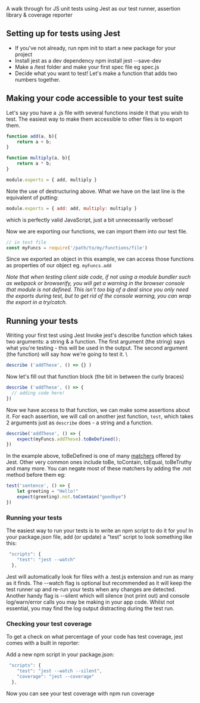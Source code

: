 A walk through for JS unit tests using Jest as our test runner, assertion library & coverage reporter

## Setting up for tests using Jest
+ If you've not already, run npm init to start a new package for your project
+ Install jest as a dev dependency npm install jest --save-dev
+ Make a /test folder and make your first spec file eg spec.js
+ Decide what you want to test! Let's make a function that adds two numbers together.


## Making your code accessible to your test suite
Let's say you have a .js file with several functions inside it that you wish to test. The easiest way to make them accessible to other files is to export them.

```js
function add(a, b){
    return a + b;
}

function multiply(a, b){
    return a * b;
}

module.exports = { add, multiply }
```
Note the use of destructuring above. What we have on the last line is the equivalent of putting:
```js
module.exports = { add: add, multiply: multiply }
```
which is perfectly valid JavaScript, just a bit unnecessarily verbose!

Now we are exporting our functions, we can import them into our test file.

```js
// in test file
const myFuncs = require('/path/to/my/functions/file')
```

Since we exported an object in this example, we can access those functions as properties of our object eg. ```myFuncs.add```

*Note that when testing client side code, if not using a module bundler such as webpack or browserify, you will get a warning in the browser console that module is not defined. This isn't too big of a deal since you only need the exports during test, but to get rid of the console warning, you can wrap the export in a try/catch.*

## Running your tests
Writing your first test using Jest
Invoke jest's describe function which takes two arguments: a string & a function.
The first argument (the string) says what you're testing - this will be used in the output.
The second argument (the function) will say how we're going to test it. \
```js
describe ('addThese', () => {} )
```
Now let's fill out that function block (the bit in between the curly braces)
```js
describe ('addThese', () => {
  // adding code here!
})
```
Now we have access to that function, we can make some assertions about it.
For each assertion, we will call on another jest function, ```test```, which takes 2 arguments just as ```describe``` does - a string and a function.
```js
describe('addThese', () => {
    expect(myFuncs.addThese).toBeDefined();
})
```
In the example above, toBeDefined is one of many [matchers](https://jestjs.io/docs/en/using-matchers) offered by Jest. Other very common ones include toBe, toContain, toEqual, toBeTruthy and many more. You can negate most of these matchers by adding the .not method before them eg:
```js
test('sentence', () => {
    let greeting = "Hello!"
    expect(greeting).not.toContain("goodbye")
})
```

### Running your tests

The easiest way to run your tests is to write an npm script to do it for you! In your package.json file, add (or update) a "test" script to look something like this:
```js
 "scripts": {
    "test": "jest --watch"
  },
```
Jest will automatically look for files with a .test.js extension and run as many as it finds.
The --watch flag is optional but recommended as it will keep the test runner up and re-run your tests when any changes are detected.
Another handy flag is --silent which will silence (not print out) and console log/warn/error calls you may be making in your app code. Whilst not essential, you may find the log output distracting during the test run.

### Checking your test coverage
To get a check on what percentage of your code has test coverage, jest comes with a built in reporter:

Add a new npm script in your package.json:
```js
 "scripts": {
    "test": "jest --watch --silent",
    "coverage": "jest --coverage"
  },
```
Now you can see your test coverage with npm run coverage